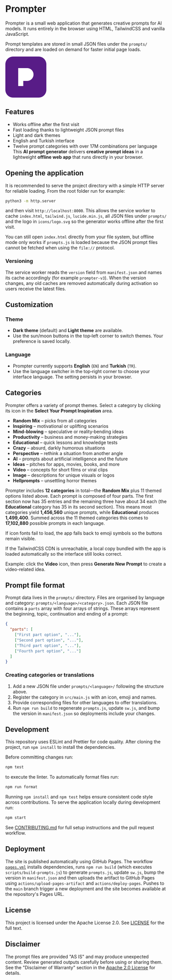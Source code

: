 # Prompter

Prompter is a small web application that generates creative prompts for AI models. It runs entirely in the browser using HTML, TailwindCSS and vanilla JavaScript.

Prompt templates are stored in small JSON files under the `prompts/` directory and are loaded on demand for faster initial page loads.

![Screenshot](icons/logo.svg)

## Features

- Works offline after the first visit
- Fast loading thanks to lightweight JSON prompt files
- Light and dark themes
- English and Turkish interface
- Twelve prompt categories with over 17M combinations per language
  This **AI prompt generator** delivers **creative prompt ideas** in a lightweight **offline web app** that runs directly in your browser.

## Opening the application

It is recommended to serve the project directory with a simple HTTP server for reliable loading. From the root folder run for example:

```bash
python3 -m http.server
```

and then visit `http://localhost:8000`. This allows the service worker to cache `index.html`, `tailwind.js`, `lucide.min.js`, all JSON files under `prompts/` and the logo in `icons/logo.svg` so the generator works offline after the first visit.

You can still open `index.html` directly from your file system, but offline mode only works if `prompts.js` is loaded because the JSON prompt files cannot be fetched when using the `file://` protocol.

### Versioning

The service worker reads the `version` field from `manifest.json` and names its cache accordingly (for example `prompter-v3`). When the version changes, any old caches are removed automatically during activation so users receive the latest files.

## Customization

### Theme

- **Dark theme** (default) and **Light theme** are available.
- Use the sun/moon buttons in the top‑left corner to switch themes. Your preference is saved locally.

### Language

- Prompter currently supports **English** (`EN`) and **Turkish** (`TR`).
- Use the language switcher in the top‑right corner to choose your interface language. The setting persists in your browser.

## Categories

Prompter offers a variety of prompt themes. Select a category by clicking its icon in the **Select Your Prompt Inspiration** area.

- **Random Mix** – picks from all categories
- **Inspiring** – motivational or uplifting scenarios
- **Mind-blowing** – speculative or reality‑bending ideas
- **Productivity** – business and money-making strategies
- **Educational** – quick lessons and knowledge tests
- **Crazy** – absurd, darkly humorous situations
- **Perspective** – rethink a situation from another angle
- **AI** – prompts about artificial intelligence and the future
- **Ideas** – pitches for apps, movies, books, and more
- **Video** – concepts for short films or viral clips
- **Image** – descriptions for unique visuals or logos
- **Hellprompts** – unsettling horror themes

Prompter includes **12 categories** in total—the **Random Mix** plus 11 themed options listed above. Each prompt is composed of four parts. The first section now has 35 entries and the remaining three have about 34 each (the **Educational** category has 35 in its second section). This means most categories yield **1,456,560** unique prompts, while **Educational** produces **1,499,400**. Summed across the 11 themed categories this comes to **17,102,880** possible prompts in each language.

If icon fonts fail to load, the app falls back to emoji symbols so the buttons remain visible.

If the TailwindCSS CDN is unreachable, a local copy bundled with the app is loaded automatically so the interface still looks correct.

Example: click the **Video** icon, then press **Generate New Prompt** to create a video-related idea.

## Prompt file format

Prompt data lives in the `prompts/` directory. Files are organised by language and category:
`prompts/<language>/<category>.json`. Each JSON file contains a `parts` array with four arrays
of strings. These arrays represent the beginning, topic, continuation and ending of a prompt:

```json
{
  "parts": [
    ["First part option", "..."],
    ["Second part option", "..."],
    ["Third part option", "..."],
    ["Fourth part option", "..."]
  ]
}
```

### Creating categories or translations

1. Add a new JSON file under `prompts/<language>/` following the structure above.
2. Register the category in `src/main.js` with an icon, emoji and names.
3. Provide corresponding files for other languages to offer translations.
4. Run `npm run build` to regenerate `prompts.js`, update `sw.js`, and bump the version in `manifest.json` so deployments include your changes.

## Development

This repository uses ESLint and Prettier for code quality. After cloning the
project, run `npm install` to install the dependencies.

Before committing changes run:

```bash
npm test
```

to execute the linter. To automatically format files run:

```bash
npm run format
```

Running `npm install` and `npm test` helps ensure consistent code style across
contributions. To serve the application locally during development run:

```bash
npm start
```

See [CONTRIBUTING.md](CONTRIBUTING.md) for full setup instructions and the pull
request workflow.

## Deployment

The site is published automatically using GitHub Pages. The workflow
[`pages.yml`](.github/workflows/pages.yml) installs dependencies, runs
`npm run build` (which executes `scripts/build-prompts.js`) to generate `prompts.js`, update `sw.js`, bump the version in `manifest.json` and then uploads the artifact to GitHub Pages using
`actions/upload-pages-artifact` and `actions/deploy-pages`. Pushes to the
`main` branch trigger a new deployment and the site becomes available at
the repository's Pages URL.

## License

This project is licensed under the Apache License 2.0. See [LICENSE](LICENSE) for the full text.

## Disclaimer

The prompt files are provided "AS IS" and may produce unexpected content. Review generated outputs carefully before using or sharing them. See the "Disclaimer of Warranty" section in the [Apache 2.0 License](LICENSE) for details.
